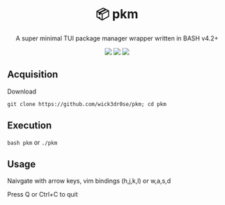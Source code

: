 <div align="center">
<h1>📦 pkm</h1>
<p>A super minimal TUI package manager wrapper written in BASH v4.2+ </p>

<a href='#'><img src="https://img.shields.io/badge/Made%20with-Bash-&?style=flat-square&labelColor=232329&color=46b152&logo=gnu-bash"/></a>
<a href='#'><img src="https://img.shields.io/badge/Maintained%3F-Yes-green.svg?style=flat-square&labelColor=232329&color=8e7dbe"></img></a>
<a href="https://discord.gg/W4mQqNnfSq">
<img src="https://discordapp.com/api/guilds/913584348937207839/widget.png?style=shield"/></a>
</div>

## Acquisition
Download

`git clone https://github.com/wick3dr0se/pkm; cd pkm`


## Execution
`bash pkm` or `./pkm`

## Usage
Naivgate with arrow keys, vim bindings (h,j,k,l) or w,a,s,d

Press Q or Ctrl+C to quit
